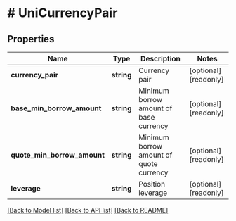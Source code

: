 # # UniCurrencyPair

## Properties

Name | Type | Description | Notes
------------ | ------------- | ------------- | -------------
**currency_pair** | **string** | Currency pair | [optional] [readonly] 
**base_min_borrow_amount** | **string** | Minimum borrow amount of base currency | [optional] [readonly] 
**quote_min_borrow_amount** | **string** | Minimum borrow amount of quote currency | [optional] [readonly] 
**leverage** | **string** | Position leverage | [optional] [readonly] 

[[Back to Model list]](../../README.md#documentation-for-models) [[Back to API list]](../../README.md#documentation-for-api-endpoints) [[Back to README]](../../README.md)
